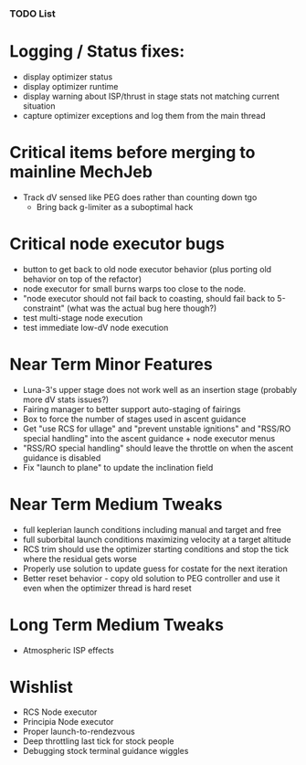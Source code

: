 
### TODO List

# Logging / Status fixes:

* display optimizer status
* display optimizer runtime
* display warning about ISP/thrust in stage stats not matching current situation
* capture optimizer exceptions and log them from the main thread

# Critical items before merging to mainline MechJeb

* Track dV sensed like PEG does rather than counting down tgo
   * Bring back g-limiter as a suboptimal hack

# Critical node executor bugs

* button to get back to old node executor behavior (plus porting old behavior on top of the refactor)
* node executor for small burns warps too close to the node.
* "node executor should not fail back to coasting, should fail back to 5-constraint" (what was the actual bug here though?)
* test multi-stage node execution
* test immediate low-dV node execution

# Near Term Minor Features

* Luna-3's upper stage does not work well as an insertion stage (probably more dV stats issues?)
* Fairing manager to better support auto-staging of fairings
* Box to force the number of stages used in ascent guidance
* Get "use RCS for ullage" and "prevent unstable ignitions" and "RSS/RO special handling" into the ascent guidance + node executor menus
* "RSS/RO special handling" should leave the throttle on when the ascent guidance is disabled
* Fix "launch to plane" to update the inclination field

# Near Term Medium Tweaks

* full keplerian launch conditions including manual and target and free
* full suborbital launch conditions maximizing velocity at a target altitude
* RCS trim should use the optimizer starting conditions and stop the tick where the residual gets worse
* Properly use solution to update guess for costate for the next iteration
* Better reset behavior - copy old solution to PEG controller and use it even when the optimizer thread is hard reset

# Long Term Medium Tweaks

* Atmospheric ISP effects

# Wishlist

* RCS Node executor
* Principia Node executor
* Proper launch-to-rendezvous
* Deep throttling last tick for stock people
* Debugging stock terminal guidance wiggles

